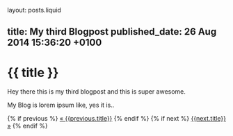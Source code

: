 layout: posts.liquid

title:   My third Blogpost
published_date:    26 Aug 2014 15:36:20 +0100
---
# {{ title }}

Hey there this is my third blogpost and this is super awesome.

My Blog is lorem ipsum like, yes it is..

{% if previous %}
   <a class="prev" href="/{{previous.path}}">&laquo; {{previous.title}}</a>
 {% endif %}
 {% if next %}
   <a class="next" href="/{{next.path}}">{{next.title}} &raquo;</a>
{% endif %}
